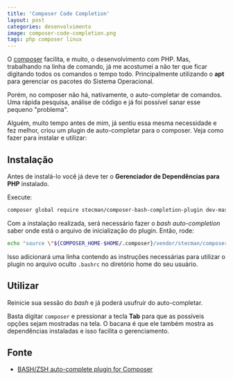 ```yaml
---
title: 'Composer Code Completion'
layout: post
categories: desenvolvimento
image: composer-code-completion.png
tags: php composer linux
---
```


O [composer](https://getcomposer.org/) facilita, e muito, o desenvolvimento com PHP. Mas, trabalhando na linha de comando, já me acostumei a não ter que ficar digitando todos os comandos o tempo todo. Principalmente utilizando o **apt** para gerenciar os pacotes do Sistema Operacional.

Porém, no composer não há, nativamente, o auto-completar de comandos. Uma rápida pesquisa, análise de código e já foi possível sanar esse pequeno "problema".

Alguém, muito tempo antes de mim, já sentiu essa mesma necessidade e fez melhor, criou um plugin de auto-completar para o composer. Veja como fazer para instalar e utilizar:

## Instalação

Antes de instalá-lo você já deve ter o **Gerenciador de Dependências para PHP** instalado.

Execute:

```sh
composer global require stecman/composer-bash-completion-plugin dev-master
```

Com a instalação realizada, será necessário fazer o _bash auto-completion_ saber onde está o arquivo de inicialização do plugin. Então, rode:

```sh
echo "source \"${COMPOSER_HOME-$HOME/.composer}/vendor/stecman/composer-bash-completion-plugin/hooks/bash-completion\"" >> ~/.bashrc
```

Isso adicionará uma linha contendo as instruções necessárias para utilizar o plugin no arquivo oculto `.bashrc` no diretório home do seu usuário.

## Utilizar

Reinicie sua sessão do _bash_ e já poderá usufruir do auto-completar.

Basta digitar `composer` e pressionar a tecla **Tab** para que as possíveis opções sejam mostradas na tela. O bacana é que ele também mostra as dependências instaladas e isso facilita o gerenciamento.

## Fonte

-   [BASH/ZSH auto-complete plugin for Composer](https://github.com/stecman/composer-bash-completion-plugin)
